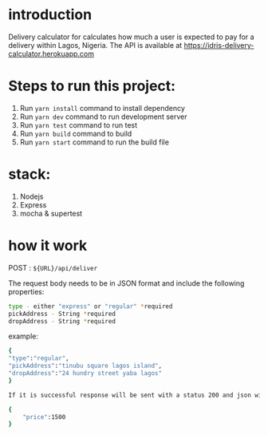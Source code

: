 # introduction

Delivery calculator for calculates how much a user is expected to pay for a delivery within Lagos, Nigeria.
The API is available at https://idris-delivery-calculator.herokuapp.com

# Steps to run this project:

1. Run `yarn install` command to install dependency
2. Run `yarn dev` command to run development server
3. Run `yarn test` command to run test
4. Run `yarn build` command to build
5. Run `yarn start` command to run the build file

# stack:

1. Nodejs
2. Express
3. mocha & supertest

# how it work

POST : `${URL}/api/deliver`

The request body needs to be in JSON format and include the following properties:

```bash
type - either "express" or "regular" *required
pickAddress - String *required
dropAddress - String *required
```

example:

```bash
{
"type":"regular",
"pickAddress":"tinubu square lagos island",
"dropAddress":"24 hundry street yaba lagos"
}

If it is successful response will be sent with a status 200 and json with price:

{
    "price":1500
}

```
